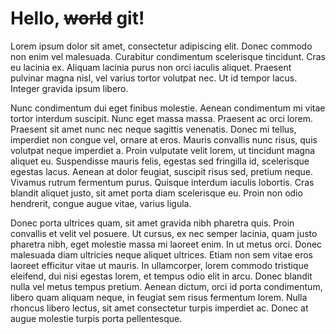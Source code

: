 # Hello, ~~world~~ git!

Lorem ipsum dolor sit amet, consectetur adipiscing elit. Donec commodo non enim vel malesuada. Curabitur condimentum scelerisque tincidunt. Cras eu lacinia ex. Aliquam lacinia purus non orci iaculis aliquet. Praesent pulvinar magna nisl, vel varius tortor volutpat nec. Ut id tempor lacus. Integer gravida ipsum libero.

Nunc condimentum dui eget finibus molestie. Aenean condimentum mi vitae tortor interdum suscipit. Nunc eget massa massa. Praesent ac orci lorem. Praesent sit amet nunc nec neque sagittis venenatis. Donec mi tellus, imperdiet non congue vel, ornare at eros. Mauris convallis nunc risus, quis volutpat neque imperdiet a. Proin vulputate velit lorem, ut tincidunt magna aliquet eu. Suspendisse mauris felis, egestas sed fringilla id, scelerisque egestas lacus. Aenean at dolor feugiat, suscipit risus sed, pretium neque. Vivamus rutrum fermentum purus. Quisque interdum iaculis lobortis. Cras blandit aliquet justo, sit amet porta diam scelerisque eu. Proin non odio hendrerit, congue augue vitae, varius ligula.

Donec porta ultrices quam, sit amet gravida nibh pharetra quis. Proin convallis et velit vel posuere. Ut cursus, ex nec semper lacinia, quam justo pharetra nibh, eget molestie massa mi laoreet enim. In ut metus orci. Donec malesuada diam ultricies neque aliquet ultrices. Etiam non sem vitae eros laoreet efficitur vitae ut mauris. In ullamcorper, lorem commodo tristique eleifend, dui nisi egestas lorem, et tempus odio elit in arcu. Donec blandit nulla vel metus tempus pretium. Aenean dictum, orci id porta condimentum, libero quam aliquam neque, in feugiat sem risus fermentum lorem. Nulla rhoncus libero lectus, sit amet consectetur turpis imperdiet ac. Donec at augue molestie turpis porta pellentesque.